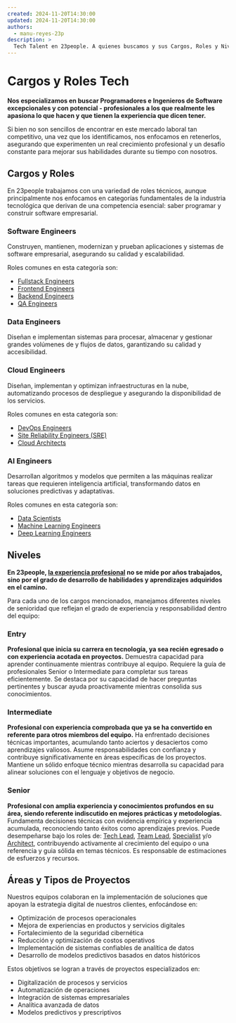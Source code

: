 ```yaml
---
created: 2024-11-20T14:30:00
updated: 2024-11-20T14:30:00
authors:
  - manu-reyes-23p
description: >
  Tech Talent en 23people. A quienes buscamos y sus Cargos, Roles y Niveles en 23people.
---
```


# Cargos y Roles Tech

**Nos especializamos en buscar Programadores e Ingenieros de Software excepcionales y con potencial - profesionales a los que realmente les apasiona lo que hacen y que tienen la experiencia que dicen tener.**

Si bien no son sencillos de encontrar en este mercado laboral tan competitivo, una vez que los identificamos, nos enfocamos en retenerlos, asegurando que experimenten un real crecimiento profesional y un desafío constante para mejorar sus habilidades durante su tiempo con nosotros.

## Cargos y Roles

En 23people trabajamos con una variedad de roles técnicos, aunque principalmente nos enfocamos en categorías fundamentales de la industria tecnológica que derivan de una competencia esencial: saber programar y construir software empresarial.

### Software Engineers

Construyen, mantienen, modernizan y prueban aplicaciones y sistemas de software empresarial, asegurando su calidad y escalabilidad.

Roles comunes en esta categoría son:

- [Fullstack Engineers]()
- [Frontend Engineers]()
- [Backend Engineers]()
- [QA Engineers]()

### Data Engineers

Diseñan e implementan sistemas para procesar, almacenar y gestionar grandes volúmenes de y flujos de datos, garantizando su calidad y accesibilidad.

### Cloud Engineers

Diseñan, implementan y optimizan infraestructuras en la nube, automatizando procesos de despliegue y asegurando la disponibilidad de los servicios.

Roles comunes en esta categoría son:

- [DevOps Engineers]()
- [Site Reliability Engineers (SRE)]()
- [Cloud Architects]()

### AI Engineers

Desarrollan algoritmos y modelos que permiten a las máquinas realizar tareas que requieren inteligencia artificial, transformando datos en soluciones predictivas y adaptativas.

Roles comunes en esta categoría son:

- [Data Scientists]()
- [Machine Learning Engineers]()
- [Deep Learning Engineers]()

## Niveles

**En 23people, [la experiencia profesional](../insights/la-experiencia-profesional.md) no se mide por años trabajados, sino por el grado de desarrollo de habilidades y aprendizajes adquiridos en el camino.**

Para cada uno de los cargos mencionados, manejamos diferentes niveles de senioridad que reflejan el grado de experiencia y responsabilidad dentro del equipo:

### Entry

**Profesional que inicia su carrera en tecnología, ya sea recién egresado o con experiencia acotada en proyectos.** Demuestra capacidad para aprender continuamente mientras contribuye al equipo. Requiere la guía de profesionales Senior o Intermediate para completar sus tareas eficientemente. Se destaca por su capacidad de hacer preguntas pertinentes y buscar ayuda proactivamente mientras consolida sus conocimientos.

### Intermediate

**Profesional con experiencia comprobada que ya se ha convertido en referente para otros miembros del equipo.** Ha enfrentado decisiones técnicas importantes, acumulando tanto aciertos y desaciertos como aprendizajes valiosos. Asume responsabilidades con confianza y contribuye significativamente en áreas específicas de los proyectos. Mantiene un sólido enfoque técnico mientras desarrolla su capacidad para alinear soluciones con el lenguaje y objetivos de negocio.

### Senior

**Profesional con amplia experiencia y conocimientos profundos en su área, siendo referente indiscutido en mejores prácticas y metodologías.** Fundamenta decisiones técnicas con evidencia empírica y experiencia acumulada, reconociendo tanto éxitos como aprendizajes previos. Puede desempeñarse bajo los roles de: [Tech Lead](), [Team Lead](), [Specialist]() y/o [Architect](), contribuyendo activamente al crecimiento del equipo o una referencia y guia sólida en temas técnicos. Es responsable de estimaciones de esfuerzos y recursos.

## Áreas y Tipos de Proyectos

Nuestros equipos colaboran en la implementación de soluciones que apoyan la estrategia digital de nuestros clientes, enfocándose en:

- Optimización de procesos operacionales
- Mejora de experiencias en productos y servicios digitales
- Fortalecimiento de la seguridad cibernética
- Reducción y optimización de costos operativos
- Implementación de sistemas confiables de analítica de datos
- Desarrollo de modelos predictivos basados en datos históricos

Estos objetivos se logran a través de proyectos especializados en:

- Digitalización de procesos y servicios
- Automatización de operaciones
- Integración de sistemas empresariales
- Analítica avanzada de datos
- Modelos predictivos y prescriptivos

